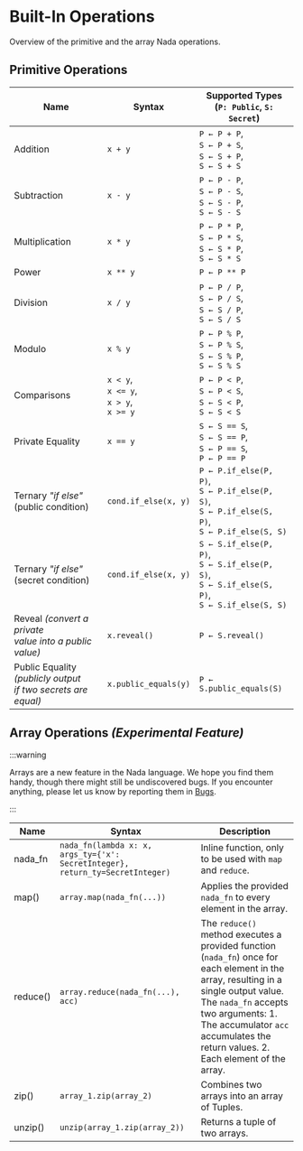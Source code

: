# Built-In Operations

Overview of the primitive and the array Nada operations.

## Primitive Operations

| Name                                                              | Syntax                                              | Supported Types<br/> (`P: Public`, `S: Secret`)                                                           |
| ----------------------------------------------------------------- | --------------------------------------------------- | --------------------------------------------------------------------------------------------------------- |
| Addition                                                          | `x + y`                                             | `P ← P + P`,<br/> `S ← P + S`,<br/> `S ← S + P`,<br/> `S ← S + S`                                         |
| Subtraction                                                       | `x - y`                                             | `P ← P - P`,<br/> `S ← P - S`,<br/> `S ← S - P`,<br/> `S ← S - S`                                         |
| Multiplication                                                    | `x * y`                                             | `P ← P * P`,<br/> `S ← P * S`,<br/> `S ← S * P`,<br/> `S ← S * S`                                         |
| Power                                                             | `x ** y`                                            | `P ← P ** P`                                                                                              |
| Division                                                          | `x / y`                                             | `P ← P / P`,<br/> `S ← P / S`,<br/> `S ← S / P`,<br/> `S ← S / S`                                         |
| Modulo                                                            | `x % y`                                             | `P ← P % P`,<br/> `S ← P % S`,<br/> `S ← S % P`,<br/> `S ← S % S`                                         |
| Comparisons                                                       | `x < y`,<br/> `x <= y`,<br/> `x > y`,<br/> `x >= y` | `P ← P < P`,<br/> `S ← P < S`,<br/> `S ← S < P`,<br/> `S ← S < S`                                         |
| Private Equality                                                  | `x == y`                                            | `S ← S == S`,<br/> `S ← S == P`,<br/> `S ← P == S`,<br/> `P ← P == P`                                     |
| Ternary _"if else"_<br/> (public condition)                       | `cond.if_else(x, y)`                                | `P ← P.if_else(P, P)`,<br/> `S ← P.if_else(P, S)`,<br/> `S ← P.if_else(S, P)`,<br/> `S ← P.if_else(S, S)` |
| Ternary _"if else"_<br/> (secret condition)                       | `cond.if_else(x, y)`                                | `S ← S.if_else(P, P)`,<br/> `S ← S.if_else(P, S)`,<br/> `S ← S.if_else(S, P)`,<br/> `S ← S.if_else(S, S)` |
| Reveal _(convert a private<br/> value into a public value)_       | `x.reveal()`                                        | `P ← S.reveal()`                                                                                          |
| Public Equality _(publicly output<br/> if two secrets are equal)_ | `x.public_equals(y)`                                | `P ← S.public_equals(S)`                                                                                  |

## Array Operations _(Experimental Feature)_

:::warning

Arrays are a new feature in the Nada language. We hope you find them handy, though there might still be undiscovered bugs. If you encounter anything, please let us know by reporting them in [Bugs](https://github.com/orgs/NillionNetwork/discussions/categories/bugs).

:::

| Name     | Syntax                                                                        | Description                                                                                                                                                                                                                                                       |
| -------- | ----------------------------------------------------------------------------- | ----------------------------------------------------------------------------------------------------------------------------------------------------------------------------------------------------------------------------------------------------------------- |
| nada_fn  | `nada_fn(lambda x: x, args_ty={'x': SecretInteger}, return_ty=SecretInteger)` | Inline function, only to be used with `map` and `reduce`.                                                                                                                                                                                                         |
| map()    | `array.map(nada_fn(...))`                                                     | Applies the provided `nada_fn` to every element in the array.                                                                                                                                                                                                     |
| reduce() | `array.reduce(nada_fn(...), acc)`                                             | The `reduce()` method executes a provided function (`nada_fn`) once for each element in the array, resulting in a single output value. The `nada_fn` accepts two arguments: 1. The accumulator `acc` accumulates the return values. 2. Each element of the array. |
| zip()    | `array_1.zip(array_2)`                                                        | Combines two arrays into an array of Tuples.                                                                                                                                                                                                                      |
| unzip()  | `unzip(array_1.zip(array_2))`                                                 | Returns a tuple of two arrays.                                                                                                                                                                                                                                    |
